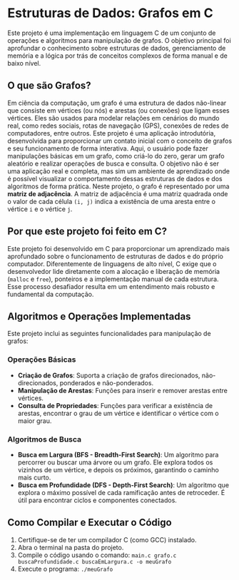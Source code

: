 # Estruturas de Dados: Grafos em C

Este projeto é uma implementação em linguagem C de um conjunto de operações e algoritmos para manipulação de grafos. O objetivo principal foi aprofundar o conhecimento sobre estruturas de dados, gerenciamento de memória e a lógica por trás de conceitos complexos de forma manual e de baixo nível.

## O que são Grafos?
Em ciência da computação, um grafo é uma estrutura de dados não-linear que consiste em vértices (ou nós) e arestas (ou conexões) que ligam esses vértices. Eles são usados para modelar relações em cenários do mundo real, como redes sociais, rotas de navegação (GPS), conexões de redes de computadores, entre outros.
Este projeto é uma aplicação introdutória, desenvolvida para proporcionar um contato inicial com o conceito de grafos e seu funcionamento de forma interativa. Aqui, o usuário pode fazer manipulações básicas em um grafo, como criá-lo do zero, gerar um grafo aleatório e realizar operações de busca e consulta.
O objetivo não é ser uma aplicação real e completa, mas sim um ambiente de aprendizado onde é possível visualizar o comportamento dessas estruturas de dados e dos algoritmos de forma prática.
Neste projeto, o grafo é representado por uma **matriz de adjacência**. A matriz de adjacência é uma matriz quadrada onde o valor de cada célula `(i, j)` indica a existência de uma aresta entre o vértice `i` e o vértice `j`.

## Por que este projeto foi feito em C?
Este projeto foi desenvolvido em C para proporcionar um aprendizado mais aprofundado sobre o funcionamento de estruturas de dados e do próprio computador. Diferentemente de linguagens de alto nível, C exige que o desenvolvedor lide diretamente com a alocação e liberação de memória (`malloc` e `free`), ponteiros e a implementação manual de cada estrutura. Esse processo desafiador resulta em um entendimento mais robusto e fundamental da computação.

## Algoritmos e Operações Implementadas
Este projeto inclui as seguintes funcionalidades para manipulação de grafos:
### Operações Básicas
- **Criação de Grafos**: Suporta a criação de grafos direcionados, não-direcionados, ponderados e não-ponderados.
- **Manipulação de Arestas**: Funções para inserir e remover arestas entre vértices.
- **Consulta de Propriedades**: Funções para verificar a existência de arestas, encontrar o grau de um vértice e identificar o vértice com o maior grau.

### Algoritmos de Busca
- **Busca em Largura (BFS - Breadth-First Search)**: Um algoritmo para percorrer ou buscar uma árvore ou um grafo. Ele explora todos os vizinhos de um vértice, e depois os próximos, garantindo o caminho mais curto.
- **Busca em Profundidade (DFS - Depth-First Search)**: Um algoritmo que explora o máximo possível de cada ramificação antes de retroceder. É útil para encontrar ciclos e componentes conectados.

## Como Compilar e Executar o Código
1.  Certifique-se de ter um compilador C (como GCC) instalado.
2.  Abra o terminal na pasta do projeto.
3.  Compile o código usando o comando:
    `main.c grafo.c buscaProfundidade.c buscaEmLargura.c -o meuGrafo`
4.  Execute o programa:
    `./meuGrafo`

